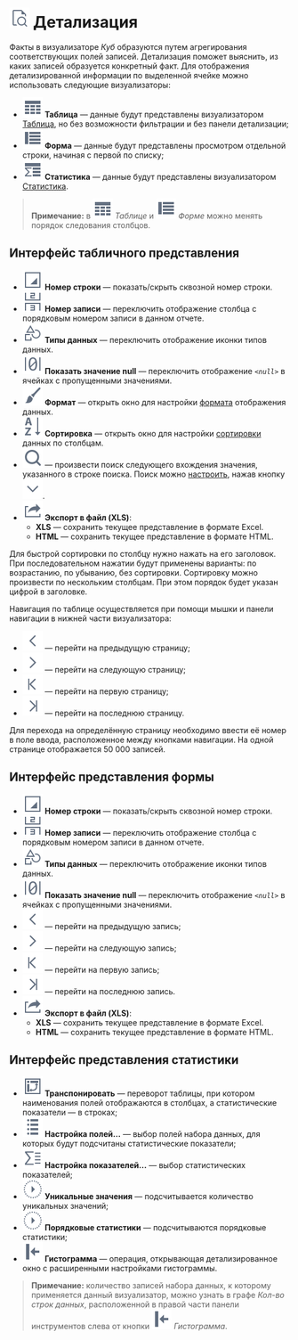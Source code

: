 # ![Детализация](../../images/icons/toolbar-controls/show-fast-viewer_default.svg) Детализация

Факты в визуализаторе *Куб* образуются путем агрегирования соответствующих полей записей. Детализация поможет выяснить, из каких записей образуется конкретный факт. Для отображения детализированной информации по выделенной ячейке можно использовать следующие визуализаторы:

* ![Таблица](../../images/icons/cube/detailing/browse_default.svg) **Таблица** — данные будут представлены визуализатором [Таблица](../table/README.md), но без возможности фильтрации и без панели детализации;
* ![Форма](../../images/icons/cube/detailing/form_default.svg) **Форма** —  данные будут представлены просмотром отдельной строки, начиная с первой по списку;
* ![Статистика](../../images/icons/cube/detailing/stat_default.svg) **Статистика** — данные будут представлены визуализатором [Статистика](../statistics/README.md).

> **Примечание:** в ![Таблица](../../images/icons/cube/detailing/browse_default.svg) *Таблице* и ![Форма](../../images/icons/cube/detailing/form_default.svg) *Форме* можно менять порядок следования столбцов.

## Интерфейс табличного представления

* ![Номер строки](../../images/icons/toolbar-controls/grid-row-no_default.svg) **Номер строки** — показать/скрыть сквозной номер строки.
* ![Номер записи](../../images/icons/toolbar-controls/rec-no_default.svg) **Номер записи** — переключить отображение столбца с порядковым номером записи в данном отчете.
* ![Типы данных](../../images/icons/toolbar-controls/show-data-type_default.svg) **Типы данных** — переключить отображение иконки типов данных.
* ![Показать значение null](../../images/icons/toolbar-controls/null-count_default.svg) **Показать значение null** — переключить отображение *`<null>`* в ячейках с пропущенными значениями.
* ![Формат](../../images/icons/toolbar-controls/format_default.svg) **Формат** — открыть окно для настройки [формата](../table/format.md) отображения данных.
* ![Сортировка](../../images/icons/toolbar-controls/sort-asc_default.svg) **Сортировка** — открыть окно для настройки [сортировки](../table/sorting.md) данных по столбцам.
* ![Поиск](../../images/icons/toolbar-controls/zoom_default.svg) — произвести поиск следующего вхождения значения, указанного в строке поиска. Поиск можно [настроить](../table/search.md), нажав кнопку ![Раскрыть](../../images/icons/toolbar-controls/down_default.svg).
* ![Экспорт](../../images/icons/toolbar-controls/export_default.svg) **Экспорт в файл (XLS)**:
   * **XLS** — сохранить текущее представление в формате Excel.
   * **HTML** — сохранить текущее представление в формате HTML.

Для быстрой сортировки по столбцу нужно нажать на его заголовок. При последовательном нажатии будут применены варианты: по возрастанию, по убыванию, без сортировки. Сортировку можно произвести по нескольким столбцам. При этом порядок будет указан цифрой в заголовке.

Навигация по таблице осуществляется при помощи мышки и панели навигации в нижней части визуализатора:

* ![На предыдущую](../../images/icons/toolbar-controls/prev_default.svg) — перейти на предыдущую страницу;
* ![На следующую](../../images/icons/toolbar-controls/next_default.svg) — перейти на следующую страницу;
* ![На первую](../../images/icons/toolbar-controls/first_default.svg) — перейти на первую страницу;
* ![На последнюю](../../images/icons/toolbar-controls/last_default.svg) — перейти на последнюю страницу.

Для перехода на определённую страницу необходимо ввести её номер в поле ввода, расположенное между кнопками навигации. На одной странице отображается 50 000 записей.

## Интерфейс представления формы

* ![Номер строки](../../images/icons/toolbar-controls/grid-row-no_default.svg) **Номер строки** — показать/скрыть сквозной номер строки.
* ![Номер записи](../../images/icons/toolbar-controls/rec-no_default.svg) **Номер записи** — переключить отображение столбца с порядковым номером записи в данном отчете.
* ![Типы данных](../../images/icons/toolbar-controls/show-data-type_default.svg) **Типы данных** — переключить отображение иконки типов данных.
* ![Показать значение null](../../images/icons/toolbar-controls/null-count_default.svg) **Показать значение null** — переключить отображение *`<null>`* в ячейках с пропущенными значениями.
* ![На предыдущую](../../images/icons/toolbar-controls/prev_default.svg) — перейти на предыдущую запись;
* ![На следующую](../../images/icons/toolbar-controls/next_default.svg) — перейти на следующую запись;
* ![На первую](../../images/icons/toolbar-controls/first_default.svg) — перейти на первую запись;
* ![На последнюю](../../images/icons/toolbar-controls/last_default.svg) — перейти на последнюю запись.
* ![Экспорт](../../images/icons/toolbar-controls/export_default.svg) **Экспорт в файл (XLS)**:
   * **XLS** — сохранить текущее представление в формате Excel.
   * **HTML** — сохранить текущее представление в формате HTML.

## Интерфейс представления статистики

* ![Транспонировать](../../images/icons/toolbar-controls/transform_default.svg) **Транспонировать** — переворот таблицы, при котором наименования полей отображаются в столбцах, а статистические показатели — в строках;
* ![Настройка полей](../../images/icons/toolbar-controls/fields-list_default.svg) **Настройка полей…** — выбор полей набора данных, для которых будут подсчитаны статистические показатели;
* ![Настройка показателей](../../images/icons/toolbar-controls/row-sum_default.svg) **Настройка показателей…** — выбор статистических показателей;
* ![Уникальные значения](../../images/icons/toolbar-controls/execute_default.svg) **Уникальные значения** — подсчитывается количество уникальных значений;
* ![Порядковые статистики](../../images/icons/toolbar-controls/execute_default.svg) **Порядковые статистики** — подсчитываются порядковые статистики;
* ![Гистограмма](../../images/icons/toolbar-controls/toggle-left-panel_default.svg) **Гистограмма** — операция, открывающая детализированное окно с расширенными настройками гистограммы.

> **Примечание:** количество записей набора данных, к которому применяется данный визуализатор, можно узнать в графе *Кол-во строк данных*, расположенной в правой части панели инструментов слева от кнопки ![Гистограмма](../../images/icons/toolbar-controls/toggle-left-panel_default.svg) *Гистограмма*.
